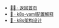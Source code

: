* [:running_man: · 返回首页](/)
* [:microbe: · k8s-yaml配置解释](coding/k8s-yaml.md)
* [:microbe: · k8s架构设计](coding/k8s-architecture.md)